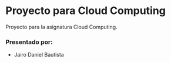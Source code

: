 # Proyecto para Cloud Computing

Proyecto para la asignatura Cloud Computing.


### Presentado por:

* Jairo Daniel Bautista